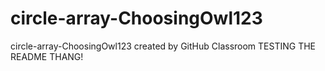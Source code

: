 # circle-array-ChoosingOwl123
circle-array-ChoosingOwl123 created by GitHub Classroom
TESTING THE README THANG!
